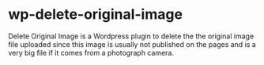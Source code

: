 wp-delete-original-image
========================

Delete Original Image is a Wordpress plugin to delete the the original image file uploaded since this image is usually not published on the pages and is a very big file if it comes from a photograph camera. 
